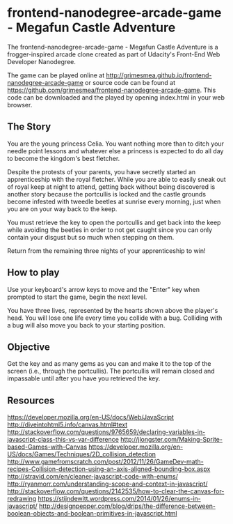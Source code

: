 frontend-nanodegree-arcade-game - Megafun Castle Adventure
==========================================================

The frontend-nanodegree-arcade-game - Megafun Castle Adventure is a
frogger-inspired arcade clone created as part of Udacity's Front-End Web
Developer Nanodegree.

The game can be played online at http://grimesmea.github.io/frontend-nanodegree-arcade-game
or source code can be found at https://github.com/grimesmea/frontend-nanodegree-arcade-game.
This code can be downloaded and the played by opening index.html in
your web browser.

The Story
---------
You are the young princess Celia. You want nothing more than to ditch your
needle point lessons and whatever else a princess is expected to do all day
to become the kingdom's best fletcher.

Despite the protests of your parents, you have secretly started an
apprenticeship with the royal fletcher. While you are able to easily sneak out of
royal keep at night to attend, getting back without being discovered is another
story because the portcullis is locked and the castle grounds become infested
with tweedle beetles at sunrise every morning, just when you are on your way
back to the keep.

You must retrieve the key to open the portcullis and get back into the keep
while avoiding the beetles in order to not get caught since you can only contain
your disgust but so much when stepping on them.

Return from the remaining three nights of your apprenticeship to win!

How to play
-----------
Use your keyboard's arrow keys to move and the "Enter" key when prompted to
start the game, begin the next level.

You have three lives, represented by the hearts shown above the player's head.
You will lose one life every time you collide with a bug. Colliding with a bug
will also move you back to your starting position.

Objective
---------
Get the key and as many gems as you can and make it to the top of
the screen (i.e., through the portcullis). The portcullis will remain closed
and impassable until after you have you retrieved the key.

Resources
---------
https://developer.mozilla.org/en-US/docs/Web/JavaScript
http://diveintohtml5.info/canvas.html#text
http://stackoverflow.com/questions/9765659/declaring-variables-in-javascript-class-this-vs-var-difference
http://jlongster.com/Making-Sprite-based-Games-with-Canvas
https://developer.mozilla.org/en-US/docs/Games/Techniques/2D_collision_detection
http://www.gamefromscratch.com/post/2012/11/26/GameDev-math-recipes-Collision-detection-using-an-axis-aligned-bounding-box.aspx
http://stravid.com/en/cleaner-javascript-code-with-enums/
http://ryanmorr.com/understanding-scope-and-context-in-javascript/
http://stackoverflow.com/questions/2142535/how-to-clear-the-canvas-for-redrawing
https://stijndewitt.wordpress.com/2014/01/26/enums-in-javascript/
http://designpepper.com/blog/drips/the-difference-between-boolean-objects-and-boolean-primitives-in-javascript.html
